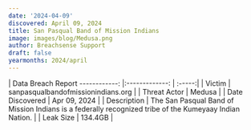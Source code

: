 ```yaml
---
date: '2024-04-09'
discovered: April 09, 2024
title: San Pasqual Band of Mission Indians
image: images/blog/Medusa.png
author: Breachsense Support
draft: false
yearmonths: 2024/april
---
```



| Data Breach Report
------------:     |:-------------:    | :-----:|
| Victim      | sanpasqualbandofmissionindians.org      | 
| Threat Actor      | Medusa      | 
| Date Discovered      | Apr 09, 2024      | 
| Description      | The San Pasqual Band of Mission Indians is a federally recognized tribe of the Kumeyaay Indian Nation.      | 
| Leak Size      | 134.4GB      | 

